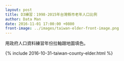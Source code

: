 ```yaml
---
layout: post
title: D3練習：1998-2015年台灣縣市老年人口比例
author: Data Man
date: 2016-11-01 17:00:00 +0800
front-image: ../images/taiwan-elder-front-image.png
---
```


用政府人口資料練習年份拉軸跟地圖填色。


<!-- more -->

{% include 2016-10-31-taiwan-county-elder.html %}
